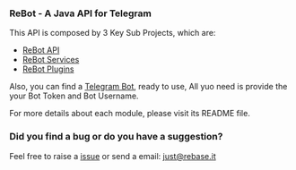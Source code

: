 ### ReBot - A Java API for Telegram

This API is composed by 3 Key Sub Projects, which are:

 - [ReBot API](rebot-telegram-api/README.md)
 - [ReBot Services](rebot-services/README.md)
 - [ReBot Plugins](rebot-plugins/README.md)
 
Also, you can find a [Telegram Bot](rebot-telegram/README.md), ready to use, All yuo need is provide
the your Bot Token and Bot Username.

For more details about each module, please visit its README file.

### Did you find a bug or do you have a suggestion?
Feel free to raise a [issue](https://github.com/rebase-it/rebot/issues/new) or send a email: just@rebase.it
